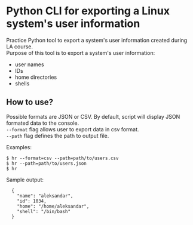 # Python CLI for exporting a Linux system's user information

Practice Python tool to export a system's user information created during LA course.  
Purpose of this tool is to export a system's user information: 
- user names
- IDs
- home directories
- shells

## How to use?



Possible formats are JSON or CSV. 
By default, script will display JSON formated data to the console.  
```--format``` flag allows user to export data in csv format.  
```--path``` flag defines the path to output file.  
 
Examples:
```
$ hr --format=csv --path=path/to/users.csv
$ hr --path=path/to/users.json
$ hr
```

Sample output:  
```
  {  
    "name": "aleksandar",  
    "id": 1034,  
    "home": "/home/aleksandar",  
    "shell": "/bin/bash"  
  }  
  ```

